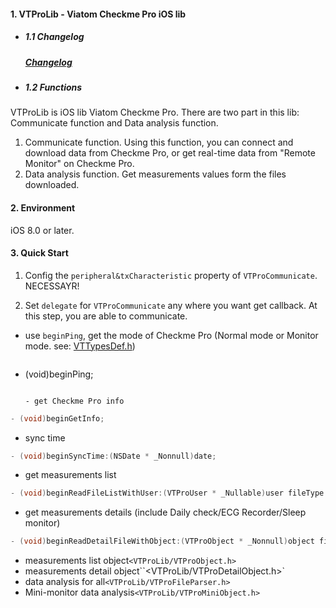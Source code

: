 #### 1. VTProLib - Viatom Checkme Pro iOS lib

* ##### 1.1 Changelog

    ##### [Changelog](!.\changeLog.md)

* ##### 1.2 Functions

VTProLib is iOS lib Viatom Checkme Pro. There are two part in this lib: Communicate function and Data analysis function.

   1. Communicate function. Using this function, you can connect and download data from Checkme Pro, or get real-time data from "Remote Monitor" on Checkme Pro.
   2. Data analysis function. Get measurements values form the files downloaded.

#### 2. Environment

iOS 8.0 or later.

#### 3. Quick Start
1. Config the `peripheral&txCharacteristic` property of `VTProCommunicate`. NECESSAYR!

2. Set `delegate` for `VTProCommunicate` any where you want get callback. At this step, you are able to communicate.

- use `beginPing`, get the mode of Checkme Pro (Normal mode or Monitor mode. see: [VTTypesDef.h](https://github.com/viatom-dev/VTProLib/blob/master/LibUseDemo/LibUseDemo/VTProLib.framework/Headers/VTTypesDef.h))

   ```objective-c
- (void)beginPing;
   ```

   - get Checkme Pro info

```objective-c
- (void)beginGetInfo;
```

   - sync time
```objective-c
- (void)beginSyncTime:(NSDate * _Nonnull)date;
```

   - get measurements list
```objective-c
- (void)beginReadFileListWithUser:(VTProUser * _Nullable)user fileType:(VTProFileType)type;
```

   - get measurements  details (include Daily check/ECG Recorder/Sleep monitor)
```objective-c
- (void)beginReadDetailFileWithObject:(VTProObject * _Nonnull)object fileType:(VTProFileType)type;
```

   - measurements list object`<VTProLib/VTProObject.h>`
   - measurements detail object``<VTProLib/VTProDetailObject.h>`
   - data analysis for all`<VTProLib/VTProFileParser.h>`
   - Mini-monitor data analysis`<VTProLib/VTProMiniObject.h>`
